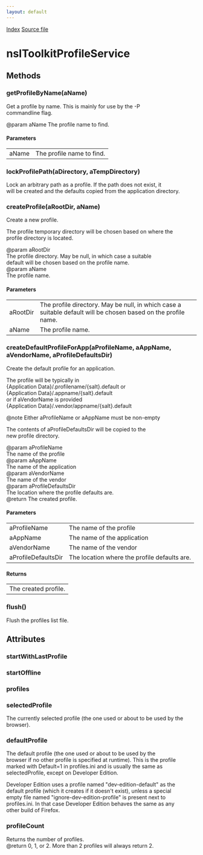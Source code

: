 ```yaml
---
layout: default
---
```

<div id='links'><a href="../index.html">Index</a>
<a href="http://dxr.mozilla.org/mozilla-central/source/toolkit/profile/nsIToolkitProfileService.idl">Source file</a>
</div>

# nsIToolkitProfileService #

## Methods ##

### getProfileByName(aName) ###
  
Get a profile by name. This is mainly for use by the -P  
commandline flag.  
  
@param aName The profile name to find.  
  

#### Parameters ####

<table>

<tr>
<td>aName</td>
<td>The profile name to find.  
</td>
</tr>

</table>

### lockProfilePath(aDirectory, aTempDirectory) ###
  
Lock an arbitrary path as a profile. If the path does not exist, it  
will be created and the defaults copied from the application directory.  
  

### createProfile(aRootDir, aName) ###
  
Create a new profile.  
  
The profile temporary directory will be chosen based on where the  
profile directory is located.  
  
@param aRootDir  
       The profile directory. May be null, in which case a suitable  
       default will be chosen based on the profile name.  
@param aName  
       The profile name.  
  

#### Parameters ####

<table>

<tr>
<td>aRootDir</td>
<td>       The profile directory. May be null, in which case a suitable  
       default will be chosen based on the profile name.  
</td>
</tr>

<tr>
<td>aName</td>
<td>       The profile name.  
</td>
</tr>

</table>

### createDefaultProfileForApp(aProfileName, aAppName, aVendorName, aProfileDefaultsDir) ###
  
Create the default profile for an application.  
  
The profile will be typically in  
{Application Data}/.profilename/{salt}.default or  
{Application Data}/.appname/{salt}.default  
or if aVendorName is provided  
{Application Data}/.vendor/appname/{salt}.default  
  
@note Either aProfileName or aAppName must be non-empty  
  
The contents of aProfileDefaultsDir will be copied to the  
new profile directory.  
  
@param  aProfileName  
        The name of the profile  
@param  aAppName  
        The name of the application  
@param  aVendorName  
        The name of the vendor  
@param  aProfileDefaultsDir  
        The location where the profile defaults are.  
@return The created profile.  
  

#### Parameters ####

<table>

<tr>
<td>aProfileName</td>
<td>        The name of the profile  
</td>
</tr>

<tr>
<td>aAppName</td>
<td>        The name of the application  
</td>
</tr>

<tr>
<td>aVendorName</td>
<td>        The name of the vendor  
</td>
</tr>

<tr>
<td>aProfileDefaultsDir</td>
<td>        The location where the profile defaults are.  
</td>
</tr>

</table>

#### Returns ####

<table>

<tr>
<td>The created profile.  
</td>
</tr>

</table>

### flush() ###
  
Flush the profiles list file.  
  

## Attributes ##

### startWithLastProfile ###

### startOffline ###

### profiles ###

### selectedProfile ###
  
The currently selected profile (the one used or about to be used by the  
browser).  
  

### defaultProfile ###
  
The default profile (the one used or about to be used by the  
browser if no other profile is specified at runtime). This is the profile  
marked with Default=1 in profiles.ini and is usually the same as  
selectedProfile, except on Developer Edition.  
  
Developer Edition uses a profile named "dev-edition-default" as the  
default profile (which it creates if it doesn't exist), unless a special  
empty file named "ignore-dev-edition-profile" is present next to  
profiles.ini. In that case Developer Edition behaves the same as any  
other build of Firefox.  
  

### profileCount ###
  
Returns the number of profiles.  
@return 0, 1, or 2. More than 2 profiles will always return 2.  
  
